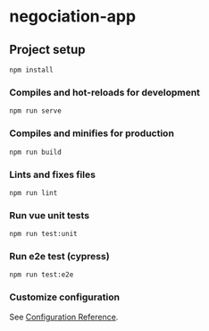 # negociation-app

## Project setup
```
npm install
```

### Compiles and hot-reloads for development
```
npm run serve
```

### Compiles and minifies for production
```
npm run build
```

### Lints and fixes files
```
npm run lint
```
### Run vue unit tests
```
npm run test:unit
```

### Run e2e test (cypress)
```
npm run test:e2e
```
### Customize configuration
See [Configuration Reference](https://cli.vuejs.org/config/).
